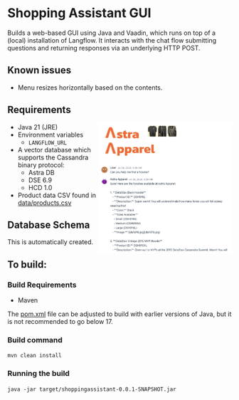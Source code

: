 # Shopping Assistant GUI
Builds a web-based GUI using Java and Vaadin, which runs on top of a (local) installation of Langflow. It interacts with the chat flow submitting questions and returning responses via an underlying HTTP POST.

## Known issues
 - Menu resizes horizontally based on the contents.

## Requirements
<img src="astra_apparel_UI.png" width="300" align=right />

 - Java 21 (JRE)
 - Environment variables
     - `LANGFLOW_URL`
 - A vector database which supports the Cassandra binary protocol:
    - Astra DB
    - DSE 6.9
    - HCD 1.0
 - Product data CSV found in [data/products.csv](data/products.csv)

## Database Schema

This is automatically created.

## To build:

### Build Requirements

 - Maven

The [pom.xml](pom.xml) file can be adjusted to build with earlier versions of Java, but it is not recommended to go below 17.

### Build command

    mvn clean install

### Running the build

    java -jar target/shoppingassistant-0.0.1-SNAPSHOT.jar
